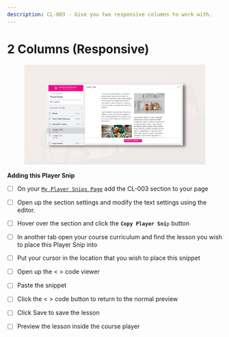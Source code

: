 ```yaml
---
description: CL-003 - Give you two responsive columns to work with.
---
```


# 2 Columns (Responsive)

<figure><img src="../../.gitbook/assets/Player Snips Thumbs (23).jpg" alt=""><figcaption></figcaption></figure>

**Adding this Player Snip**

* [ ] On your [`My Player Snips Page`](../../how-to-guides.md#how-to-create-a-my-snips-page) add the CL-003 section to your page
* [ ] Open up the section settings and modify the text settings using the editor.&#x20;
* [ ] Hover over the section and click the **`Copy Player Sni`**`p` button
* [ ] In another tab open your course curriculum and find the lesson you wish to place this Player Snip into
* [ ] Put your cursor in the location that you wish to place this snippet&#x20;
* [ ] Open up the < > code viewer
* [ ] Paste the snippet
* [ ] Click the < > code button to return to the normal preview
* [ ] Click Save to save the lesson
* [ ] Preview the lesson inside the course player

